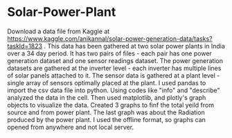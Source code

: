 # Solar-Power-Plant
Download a data file from Kaggle at https://www.kaggle.com/anikannal/solar-power-generation-data/tasks?taskId=1823 . This data has been gathered at two solar power plants in India over a 34 day period. It has two pairs of files - each pair has one power generation dataset and one sensor readings dataset. The power generation datasets are gathered at the inverter level - each inverter has multiple lines of solar panels attached to it. The sensor data is gathered at a plant level - single array of sensors optimally placed at the plant. I used pandas to import the csv data file into python. Using codes like "info" and "describe" analyzed the data in the cell. Then used matplotlib, and plotly's graph objects to visualize the data. Created 3 graphs to finf the total yeild from source and from power plant. The last graph was about the Radiation produced by the power plant. I used the offline format, so graphs can opened from anywhere and not local server.
